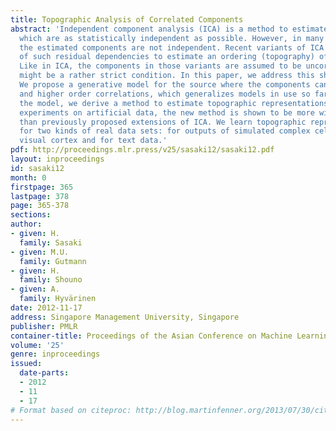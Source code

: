 ```yaml
---
title: Topographic Analysis of Correlated Components
abstract: 'Independent component analysis (ICA) is a method to estimate components
  which are as statistically independent as possible. However, in many practical applications,
  the estimated components are not independent. Recent variants of ICA have made use
  of such residual dependencies to estimate an ordering (topography) of the components.
  Like in ICA, the components in those variants are assumed to be uncorrelated, which
  might be a rather strict condition. In this paper, we address this shortcoming.
  We propose a generative model for the source where the components can have linear
  and higher order correlations, which generalizes models in use so far. Based on
  the model, we derive a method to estimate topographic representations. In numerical
  experiments on artificial data, the new method is shown to be more widely applicable
  than previously proposed extensions of ICA. We learn topographic representations
  for two kinds of real data sets: for outputs of simulated complex cells in the primary
  visual cortex and for text data.'
pdf: http://proceedings.mlr.press/v25/sasaki12/sasaki12.pdf
layout: inproceedings
id: sasaki12
month: 0
firstpage: 365
lastpage: 378
page: 365-378
sections: 
author:
- given: H.
  family: Sasaki
- given: M.U.
  family: Gutmann
- given: H.
  family: Shouno
- given: A.
  family: Hyvärinen
date: 2012-11-17
address: Singapore Management University, Singapore
publisher: PMLR
container-title: Proceedings of the Asian Conference on Machine Learning
volume: '25'
genre: inproceedings
issued:
  date-parts:
  - 2012
  - 11
  - 17
# Format based on citeproc: http://blog.martinfenner.org/2013/07/30/citeproc-yaml-for-bibliographies/
---
```

